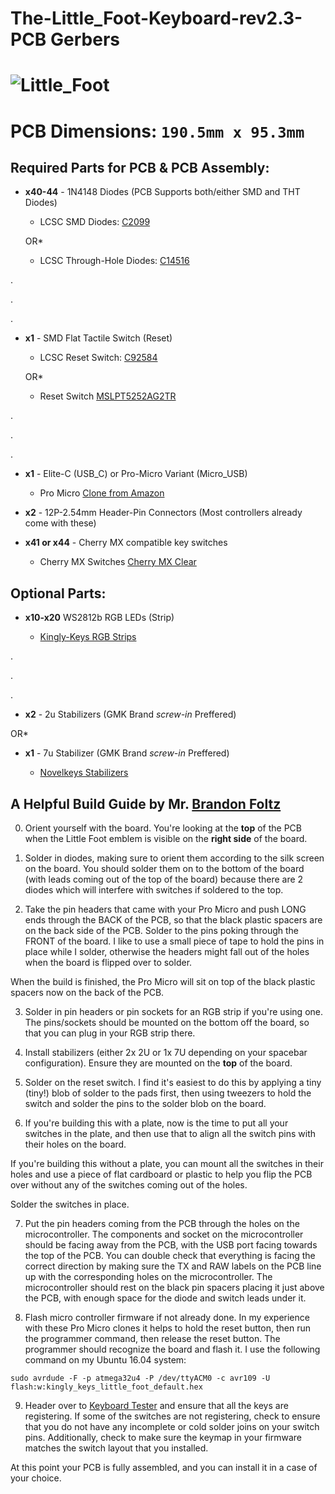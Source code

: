 
# The-Little_Foot-Keyboard-rev2.3-PCB Gerbers

![Little_Foot](https://i.imgur.com/GC1st7U.png)
===

**PCB Dimensions:** `190.5mm x 95.3mm`
===

## Required Parts for PCB & PCB Assembly:

+ **x40-44** - 1N4148 Diodes (PCB Supports both/either SMD and THT Diodes)
  
   - LCSC SMD Diodes: [C2099](https://lcsc.com/product-detail/Switching-Diode_Changjiang-Electronics-Tech-CJ-1N4148W_C2099.html)

   OR*

   - LCSC Through-Hole Diodes: [C14516](https://lcsc.com/product-detail/Switching-Diode_1N4148_C14516.html)

.

.

.

+ **x1** - SMD Flat Tactile Switch (Reset)

   - LCSC Reset Switch: [C92584](https://lcsc.com/product-detail/Tactile-Switches_Korean-Hroparts-Elec-K2-1187SQ-A4SW-06_C92584.html)

   OR*

   - Reset Switch [MSLPT5252AG2TR](https://www.mouser.com/ProductDetail/506-MSLPT5252AG2TR)

.

.

.

+ **x1** - Elite-C (USB_C) or Pro-Micro Variant (Micro_USB)

   - Pro Micro [Clone from Amazon](https://www.amazon.com/KeeYees-ATmega32U4-Development-Microcontroller-Bootloader/dp/B07FXCTVQP/ref=sr_1_3?dchild=1&keywords=pro+micro&qid=1589765488&sr=8-3)

+ **x2** - 12P-2.54mm Header-Pin Connectors (Most controllers already come with these)

+ **x41 or x44** - Cherry MX compatible key switches

   - Cherry MX Switches [Cherry MX Clear](https://www.mouser.com/ProductDetail/540-MX1A-C1NW) 

## Optional Parts:

+ **x10-x20** WS2812b RGB LEDs (Strip) 

   - [Kingly-Keys RGB Strips](https://kingly-keys.xyz/collections/parts-and-pieces/products/ws2812b-leds-strip)
   
.

.

.

+ **x2** - 2u Stabilizers (GMK Brand *screw-in* Preffered)

OR*

+ **x1** - 7u Stabilizer (GMK Brand *screw-in* Preffered)

   - [Novelkeys Stabilizers](https://novelkeys.xyz/collections/miscellaneous/products/cherry-stabilizers?variant=3747938893864)
   


## A Helpful Build Guide by Mr. [Brandon Foltz](https://github.com/JayWalker512)
0. Orient yourself with the board. You're looking at the **top**  of the PCB when the Little Foot emblem is visible on the **right side** of the board.

1. Solder in diodes, making sure to orient them according to the silk screen on the board. You should solder them on to the bottom of the board (with leads coming out of the top of the board) because there are 2 diodes which will interfere with switches if soldered to the top.

2. Take the pin headers that came with your Pro Micro and push LONG ends through the BACK of the PCB, so that the black plastic spacers are on the back side of the PCB. Solder to the pins poking through the FRONT of the board. I like to use a small piece of tape to hold the pins in place while I solder, otherwise the headers might fall out of the holes when the board is flipped over to solder.

 When the build is finished, the Pro Micro will sit on top of the black plastic spacers now on the back of the PCB.  

3. Solder in pin headers or pin sockets for an RGB strip if you're using one. The pins/sockets should be mounted on the bottom off the board, so that you can plug in your RGB strip there.

4. Install stabilizers (either 2x 2U or 1x 7U depending on your spacebar configuration). Ensure they are mounted on the **top** of the board.

5. Solder on the reset switch. I find it's easiest to do this by applying a tiny (tiny!) blob of solder to the pads first, then using tweezers to hold the switch and solder the pins to the solder blob on the board.

6. If you're building this with a plate, now is the time to put all your switches in the plate, and then use that to align all the switch pins with their holes on the board. 

 If you're building this without a plate, you can mount all the switches in their holes and use a piece of flat cardboard or plastic to help you flip the PCB over without any of the switches coming out of the holes.

 Solder the switches in place.

7. Put the pin headers coming from the PCB through the holes on the microcontroller. The components and socket on the microcontroller should be facing away from the PCB, with the USB port facing towards the top of the PCB. You can double check that everything is facing the correct direction by making sure the TX and RAW labels on the PCB line up with the corresponding holes on the microcontroller. The microcontroller should rest on the black pin spacers placing it just above the PCB, with enough space for the diode and switch leads under it.

8. Flash micro controller firmware if not already done. In my experience with these Pro Micro clones it helps to hold the reset button, then run the programmer command, then release the reset button. The programmer should recognize the board and flash it. I use the following command on my Ubuntu 16.04 system: 

 ```
sudo avrdude -F -p atmega32u4 -P /dev/ttyACM0 -c avr109 -U flash:w:kingly_keys_little_foot_default.hex
```

9. Header over to [Keyboard Tester](https://keyboardtester.com) and ensure that all the keys are registering. If some of the switches are not registering, check to ensure that you do not have any incomplete or cold solder joins on your switch pins. Additionally, check to make sure the keymap in your firmware matches the switch layout that you installed.

 At this point your PCB is fully assembled, and you can install it in a case of your choice. 
